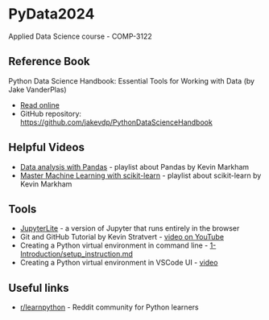 # PyData2024
Applied Data Science course - COMP-3122

## Reference Book
Python Data Science Handbook: Essential Tools for Working with Data (by Jake VanderPlas)  
- [Read online](https://jakevdp.github.io/PythonDataScienceHandbook/)
- GitHub repository: https://github.com/jakevdp/PythonDataScienceHandbook

## Helpful Videos
 - [Data analysis with Pandas](https://www.youtube.com/watch?v=yzIMircGU5I&list=PL5-da3qGB5ICCsgW1MxlZ0Hq8LL5U3u9y&index=1) - playlist about Pandas by Kevin Markham
 - [Master Machine Learning with scikit-learn](https://www.youtube.com/watch?v=vUSFLs8w_dg&list=PL5-da3qGB5IDEeI0D8Y4Z5KLVmHgpgA-6) - playlist about scikit-learn by Kevin Markham

## Tools
 - [JupyterLite](https://jupyterlite.github.io/demo/lab/index.html) - a version of Jupyter that runs entirely in the browser
 - Git and GitHub Tutorial by Kevin Stratvert - [video on YouTube](https://www.youtube.com/watch?v=tRZGeaHPoaw)
 - Creating a Python virtual environment in command line - [1-Introduction/setup_instruction.md](1-Introduction/setup_instruction.md)
 - Creating a Python virtual environment in VSCode UI - [video](https://drive.google.com/file/d/1la5G4q_cjCHWU4myUb5CH_rpaXdbKCG7/view?usp=drive_link)
## Useful links
 - [r/learnpython](https://www.reddit.com/r/learnpython/) - Reddit community for Python learners
